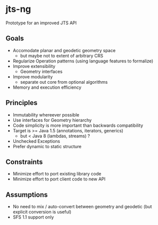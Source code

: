 # jts-ng
Prototype for an improved JTS API

## Goals

* Accomodate planar and geodetic geometry space
  * but maybe not to extent of arbitrary CRS
* Regularize Operation patterns (using language features to formalize)
* Improve extensibility
  * Geometry interfaces 
* Improve modularity
  * separate out core from optional algorithms
* Memory and execution efficiency

## Principles

* Immutability whereever possible
* Use interfaces for Geometry hierarchy
* Code simplicity is more important than backwards compatibility
* Target is >= Java 1.5 (annotations, iterators, generics)
  * but < Java 8 (lambdas, streams) ? 
* Unchecked Exceptions
* Prefer dynamic to static structure

## Constraints

* Minimize effort to port existing library code
* Minimize effort to port client code to new API

## Assumptions

* No need to mix / auto-convert between geometry and geodetic (but explicit conversion is useful)
* SFS 1.1 support only

